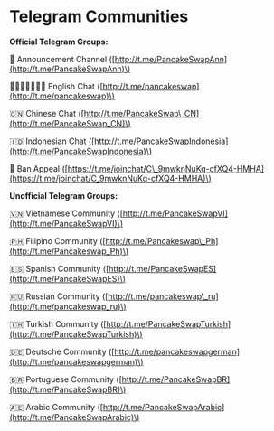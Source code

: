 # Telegram Communities

**Official Telegram Groups:** 

📣 Announcement Channel \([http://t.me/PancakeSwapAnn](http://t.me/PancakeSwapAnn)\) 

🏴󐁧󐁢󐁥󐁮󐁧󐁿 English Chat \([http://t.me/pancakeswap](http://t.me/pancakeswap)\) 

🇨🇳 Chinese Chat \([http://t.me/PancakeSwap\_CN](http://t.me/PancakeSwap_CN)\) 

🇮🇩 Indonesian Chat \([http://t.me/PancakeSwapIndonesia](http://t.me/PancakeSwapIndonesia)\) 

😤 Ban Appeal \([https://t.me/joinchat/C\_9mwknNuKq-cfXQ4-HMHA](https://t.me/joinchat/C_9mwknNuKq-cfXQ4-HMHA)\)



**Unofficial Telegram Groups:**

 🇻🇳 Vietnamese Community \([http://t.me/PancakeSwapVI](http://t.me/PancakeSwapVI)\) 

🇵🇭 Filipino Community \([http://t.me/Pancakeswap\_Ph](http://t.me/Pancakeswap_Ph)\) 

🇪🇸 Spanish Community \([http://t.me/PancakeSwapES](http://t.me/PancakeSwapES)\) 

🇷🇺 Russian Community \([http://t.me/pancakeswap\_ru](http://t.me/pancakeswap_ru)\) 

🇹🇷 Turkish Community \([http://t.me/PancakeSwapTurkish](http://t.me/PancakeSwapTurkish)\)

 🇩🇪 Deutsche Community \([http://t.me/pancakeswapgerman](http://t.me/pancakeswapgerman)\)

 🇧🇷 Portuguese Community \([http://t.me/PancakeSwapBR](http://t.me/PancakeSwapBR)\) 

🇦🇪 Arabic Community \([http://t.me/PancakeSwapArabic](http://t.me/PancakeSwapArabic)\)

